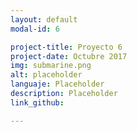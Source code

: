 ```yaml
---
layout: default
modal-id: 6

project-title: Proyecto 6
project-date: Octubre 2017
img: submarine.png
alt: placeholder
languaje: Placeholder
description: Placeholder
link_github:

---
```

